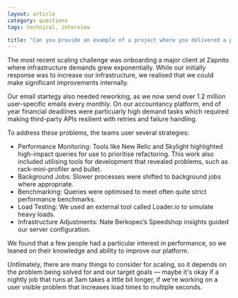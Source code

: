 ```yaml
---
layout: article
category: questions
tags: technical, interview

title: "Can you provide an example of a project where you delivered a product that had to scale significantly? What strategies did you use to ensure its success?"
---
```


The most recent scaling challenge was onboarding a major client at Zapnito where infrastructure demands grew exponentially. While our initially response was to increase our infrastructure, we realised that we could make significant improvements internally.

Our email startegy also needed reworking, as we now send over 1.2 million user-specific emails every monthly. On our accountancy platform, end of year financial deadlines were particuarly high demand tasks which required making third-party APIs resilient with retries and failure handling.

To address these problems, the teams user several strategies:
* Performance Monitoring: Tools like New Relic and Skylight highlighted high-impact queries for use to prioritise refactoring. This work also included utilising tools for development that revealed problems, such as rack-mini-profiler and bullet.
* Background Jobs: Slower processes were shifted to background jobs where appropriate.
* Benchmarking: Queries were optimised to meet often quite strict performance benchmarks.
* Load Testing: We used an external tool called Loader.io to simulate heavy loads.
* Infrastructure Adjustments: Nate Berkopec’s Speedshop insights guided our server configuration.

We found that a few people had a particular interest in performance, so we leaned on their knowledge and ability to improve our platform.

Untlimately, there are many things to consider for scaling, so it depends on the problem being solved for and our target goals — maybe it's okay if a nightly job that runs at 3am takes a little bit longer, if we're working on a user visible problem that increases load times to multiple seconds.

